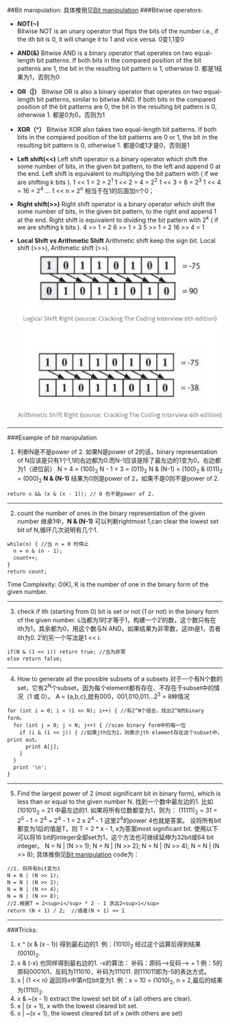 ##Bit manipulation:
具体推倒见[Bit manipulation](https://www.hackerearth.com/practice/basic-programming/bit-manipulation/basics-of-bit-manipulation/tutorial/)
###Bitwise operators:
  - **NOT(~)**  
Bitwise NOT is an unary operator that flips the bits of the number i.e., if the ith bit is 0, it will change it to 1 and vice versa.
0变1,1变0

  - **AND(&)**
Bitwise AND is a binary operator that operates on two equal-length bit patterns. If both bits in the compared position of the bit patterns are 1, the bit in the resulting bit pattern is 1, otherwise 0.
都是1结果为1，否则为0

  - **OR（|）**
 Bitwise OR is also a binary operator that operates on two equal-length bit patterns, similar to bitwise AND. If both bits in the compared position of the bit patterns are 0, the bit in the resulting bit pattern is 0, otherwise 1.
都是0为0，否则为1

  - **XOR（^）**
Bitwise XOR also takes two equal-length bit patterns. If both bits in the compared position of the bit patterns are 0 or 1, the bit in the resulting bit pattern is 0, otherwise 1.
都是0或1才是0，否则是1

  - **Left shift(<<)**
Left shift operator is a binary operator which shift the some number of bits, in the given bit pattern, to the left and append 0 at the end. Left shift is equivalent to multiplying the bit pattern with  ( if we are shifting k bits ).
1 << 1 = 2 = 2<sup>1</sup>
1 << 2 = 4 = 2<sup>2</sup>
1 << 3 = 8 = 2<sup>3</sup>
1 << 4 = 16 = 2<sup>4</sup>
…
1 << n = 2<sup>n</sup>
相当于在1的后面加n个0；

  - **Right shift(>>)**
  Right shift operator is a binary operator which shift the some number of bits, in the given bit pattern, to the right and append 1 at the end. Right shift is equivalent to dividing the bit pattern with 2<sup>k</sup> ( if we are shifting k bits ).
  4 >> 1 = 2
  6 >> 1 = 3
  5 >> 1 = 2
  16 >> 4 = 1

  - **Local Shift vs Arithmetic Shift**
  Arithmetic shift keep the sign bit.
  Local shift (>>>), Arithmetic shift (>>).
![Local shift vs Arithmetic shift](/img/Local_shift_vs_Arithmetic_shift.JPG)

***

###Example of bit manipulation
1. 判断N是不是power of 2.
如果N是power of 2的话，binary representation of N应该是只有1个1,1的右边都为0.而N-1应该是除了最左边的1变为0，右边都为1（进位前）
N = 4 = (100)<sub>2</sub>
N - 1 = 3 = (011)<sub>2</sub>
N & (N-1) = (100)<sub>2</sub> & (011)<sub>2</sub> = (000)<sub>2</sub>
**N & (N-1)** 结果为0则是power of 2，如果不是0则不是power of 2.
```
return x && (x & (x - 1)); // 0 也不是power of 2.
```

***

2. count the number of ones in the binary representation of the given number
继承1中，**N & (N-1)** 可以判断rightmost 1,can clear the lowest set bit of N,循环几次说明有几个1.
```
while(n) { //当 n = 0 时停止
  n = n & (n - 1);
  count++;
}
return count;
```
Time Complexity: O(K), K is the number of one in the binary form of the given number.

***

3. check if ith (starting from 0) bit is set or not (1 or not) in the binary form of the given number.
`&`当都为1时才等于1，构建一个2<sup>i</sup>的数，这个数只有在ith为1，其余都为0，用这个数与N AND，如果结果为非零数，这ith是1，否者ith为0. 2<sup>i</sup>的另一个写法是1 << i.
```
if(N & (1 << i)) return true; //当为非零
else return false;
```

***

4. How to generate all the possible subsets of a subsets
对于一个有N个数的set，它有2<sup>N</sup>个subset，因为每个element都有存在、不存在于subset中的情况（1 或 0）。
A = {a,b,c},就有000，001,010,011...2<sup>3</sup> = 8种情况
```
for (int i = 0; i < (1 << N); i++) { //有2^N个组合，找出2^N的binary form。
  for (int j = 0; j < N; j++) { //scan binary form中的每一位
    if (i & (1 << j)) { //如果jth位为1，则表示jth element存在这个subset中，print out。
      print A[j];
    }
  }
  print '\n';
}
```

***

5. Find the largest power of 2 (most significant bit in binary form), which is less than or equal to the given number N.
找到一个数中最左边的1. 比如(10101)<sub>2</sub> = 21 中最左边的1.
如果将所有位数都变为1，则为：
(11111)<sub>2</sub>
= 31
= 2<sup>5</sup> - 1
= 2<sup>4</sup> + 2<sup>4</sup> - 1
= 2 x  2<sup>4</sup> - 1
这里2<sup>4</sup>的power 4也就是答案。
设将所有bit都变为1后的值是T，则
T = 2 * x - 1,
x为答案most significant bit.
使用以下可以将16 bit的integer全部set为1，这个方法也可继续延伸为32bit或64 bit integer。
N = N | (N >> 1);
N = N | (N >> 2);
N = N | (N >> 4);
N = N | (N >> 8);
具体推倒见[Bit manipulation](https://www.hackerearth.com/practice/basic-programming/bit-manipulation/basics-of-bit-manipulation/tutorial/)
code为：
```
//1. 将所有bit变为1
N = N | (N >> 1);
N = N | (N >> 2);
N = N | (N >> 4);
N = N | (N >> 8);
//2.根据T = 2<sup>i</sup> * 2 - 1 求出2<sup>i</sup>
return (N + 1) / 2;  //或者(N + 1) >> 1
```

***

###Tricks:
1. x ^ (x & (x - 1)) 得到最右边的1.
例：(1010)<sub>2</sub> 经过这个运算后得到结果(0010)<sub>2</sub>.
2. x & (-x) 也同样得到最右边的1.
-x的算法：
补码：原码-->反码--> + 1
例：5的原码000101，反码为111010，补码为111011.
则111011即为-5的表达方式。
3. x | (1 << n) 返回将x中第n位bit变为1.
例：x = 10 = (1010)<sub>2</sub>, n = 2,最后的结果为(1110)<sub>2</sub>.
4. x & ~(x - 1) extract the lowest set bit of x (all others are clear).
5. x | (x + 1), x with the lowest cleared bit set.
6. x | ~(x + 1), the lowest cleared bit of x (with others are set)
